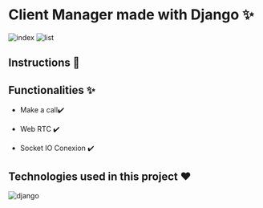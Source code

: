 # Client Manager made with Django ✨
![index]() ![list]()

## Instructions 📑



## Functionalities ✨

- Make a call✔️

- Web RTC ✔️

- Socket IO Conexion ✔️


## Technologies used in this project ❤️
![django]()

